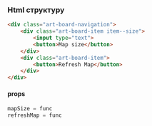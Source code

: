 ### Html структуру

```html
<div class="art-board-navigation">
    <div class="art-board-item item--size">
	    <input type="text">
	    <button>Map size</button>
    </div>
	<div class="art-board-item">
		<button>Refresh Map</button>
	</div>
</div>
```
#### props

```js
mapSize = func
refreshMap = func
```